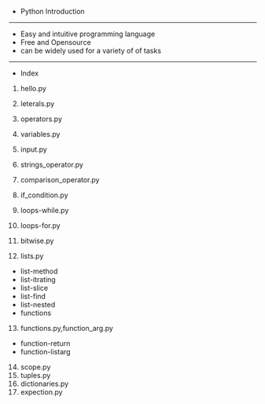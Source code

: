 - Python Introduction

---

- Easy and intuitive programming language
- Free and Opensource
- can be widely used for a variety of of tasks

---

- Index

1. hello.py
2. leterals.py
3. operators.py
4. variables.py
5. input.py
6. strings_operator.py
7. comparison_operator.py
8. if_condition.py
9. loops-while.py
10. loops-for.py
11. bitwise.py

12. lists.py

- list-method
- list-itrating
- list-slice
- list-find
- list-nested
- functions

13. functions.py,function_arg.py

- function-return
- function-listarg

14. scope.py
15. tuples.py
16. dictionaries.py
17. expection.py
